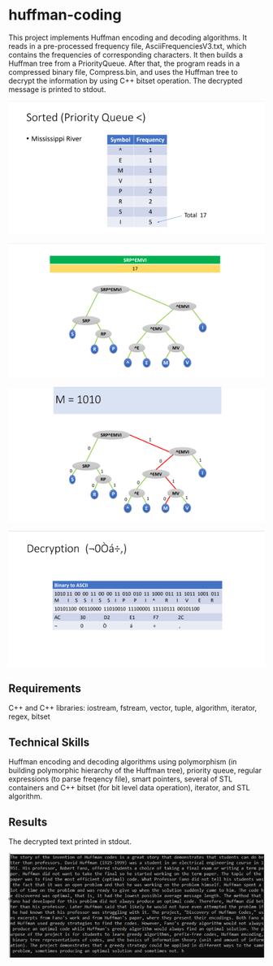 # huffman-coding
This project implements Huffman encoding and decoding algorithms. It reads in a pre-processed frequency file, AsciiFrequenciesV3.txt, which contains the frequencies of corresponding characters. It then builds a Huffman tree from a PriorityQueue. After that, the program reads in a compressed binary file, Compress.bin, and uses the Huffman tree to decrypt the information by using C++ bitset operation. The decrypted message is printed to stdout.

![image](https://github.com/carab9/huffman-coding/blob/main/huffman_code1.png?raw=true)

![image](https://github.com/carab9/huffman-coding/blob/main/huffman_code2.png?raw=true)

![image](https://github.com/carab9/huffman-coding/blob/main/huffman_code3.png?raw=true)

![image](https://github.com/carab9/huffman-coding/blob/main/huffman_code4.png?raw=true)

## Requirements

C++ and C++ libraries: iostream, fstream, vector, tuple, algorithm, iterator, regex, bitset

## Technical Skills

Huffman encoding and decoding algorithms using polymorphism (in building polymorphic hierarchy of the Huffman tree), priority queue, regular expressions (to parse freqency file), smart pointers, several of
STL containers and C++ bitset (for bit level data operation), iterator, and STL algorithm. 

## Results

The decrypted text printed in stdout.

![image](https://github.com/carab9/huffman-coding/blob/main/huffman_decrypted.png?raw=true)
